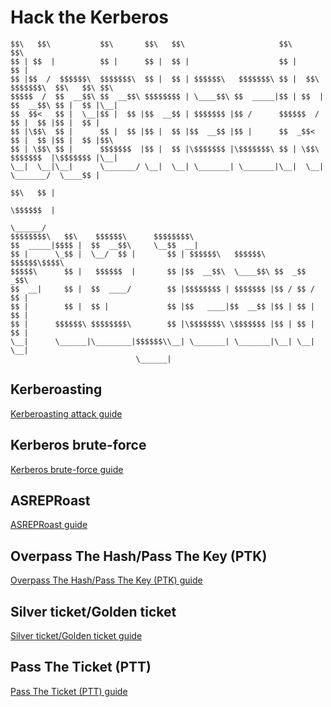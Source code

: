 # Hack the Kerberos

    $$\   $$\           $$\       $$\   $$\                     $$\             $$\                     
    $$ | $$  |          $$ |      $$ |  $$ |                    $$ |            $$ |                    
    $$ |$$  /  $$$$$$\  $$$$$$$\  $$ |  $$ | $$$$$$\   $$$$$$$\ $$ |  $$\       $$$$$$$\  $$\   $$\ $$\ 
    $$$$$  /  $$  __$$\ $$  __$$\ $$$$$$$$ | \____$$\ $$  _____|$$ | $$  |      $$  __$$\ $$ |  $$ |\__|
    $$  $$<   $$ |  \__|$$ |  $$ |$$  __$$ | $$$$$$$ |$$ /      $$$$$$  /       $$ |  $$ |$$ |  $$ |    
    $$ |\$$\  $$ |      $$ |  $$ |$$ |  $$ |$$  __$$ |$$ |      $$  _$$<        $$ |  $$ |$$ |  $$ |$$\ 
    $$ | \$$\ $$ |      $$$$$$$  |$$ |  $$ |\$$$$$$$ |\$$$$$$$\ $$ | \$$\       $$$$$$$  |\$$$$$$$ |\__|
    \__|  \__|\__|      \_______/ \__|  \__| \_______| \_______|\__|  \__|      \_______/  \____$$ |    
                                                                                          $$\   $$ |    
                                                                                          \$$$$$$  |    
                                                                                           \______/     
    $$$$$$$$\   $$\    $$$$$$\      $$$$$$$$\                                                           
    $$  _____|$$$$ |  $$  __$$\     \__$$  __|                                                          
    $$ |      \_$$ |  \__/  $$ |       $$ | $$$$$$\   $$$$$$\  $$$$$$\$$$$\                             
    $$$$$\      $$ |   $$$$$$  |       $$ |$$  __$$\  \____$$\ $$  _$$  _$$\                            
    $$  __|     $$ |  $$  ____/        $$ |$$$$$$$$ | $$$$$$$ |$$ / $$ / $$ |                           
    $$ |        $$ |  $$ |             $$ |$$   ____|$$  __$$ |$$ | $$ | $$ |                           
    $$ |      $$$$$$\ $$$$$$$$\        $$ |\$$$$$$$\ \$$$$$$$ |$$ | $$ | $$ |                           
    \__|      \______|\________|$$$$$$\\__| \_______| \_______|\__| \__| \__|                           
                                \______|                                                                
                                                                                                                                                                                 
## Kerberoasting

[Kerberoasting attack guide](https://github.com/F12-Team/kerb-hack/blob/main/01_attack.md "Kerberoasting attack guide")

## Kerberos brute-force

[Kerberos brute-force guide](https://github.com/F12-Team/kerb-hack/blob/main/02_attack.md "Kerberos brute-force guide")

## ASREPRoast

[ASREPRoast guide](https://github.com/F12-Team/kerb-hack/blob/main/03_attack.md "ASREPRoast guide")

## Overpass The Hash/Pass The Key (PTK)

[Overpass The Hash/Pass The Key (PTK) guide](https://github.com/F12-Team/kerb-hack/blob/main/04_attack.md "Overpass The Hash/Pass The Key (PTK) guide")

## Silver ticket/Golden ticket

[Silver ticket/Golden ticket guide](https://github.com/F12-Team/kerb-hack/blob/main/05_attack.md "Silver ticket/Golden ticket guide")

## Pass The Ticket (PTT)

[Pass The Ticket (PTT) guide](https://github.com/F12-Team/kerb-hack/blob/main/06_attack.md "Pass The Ticket (PTT) guide")
